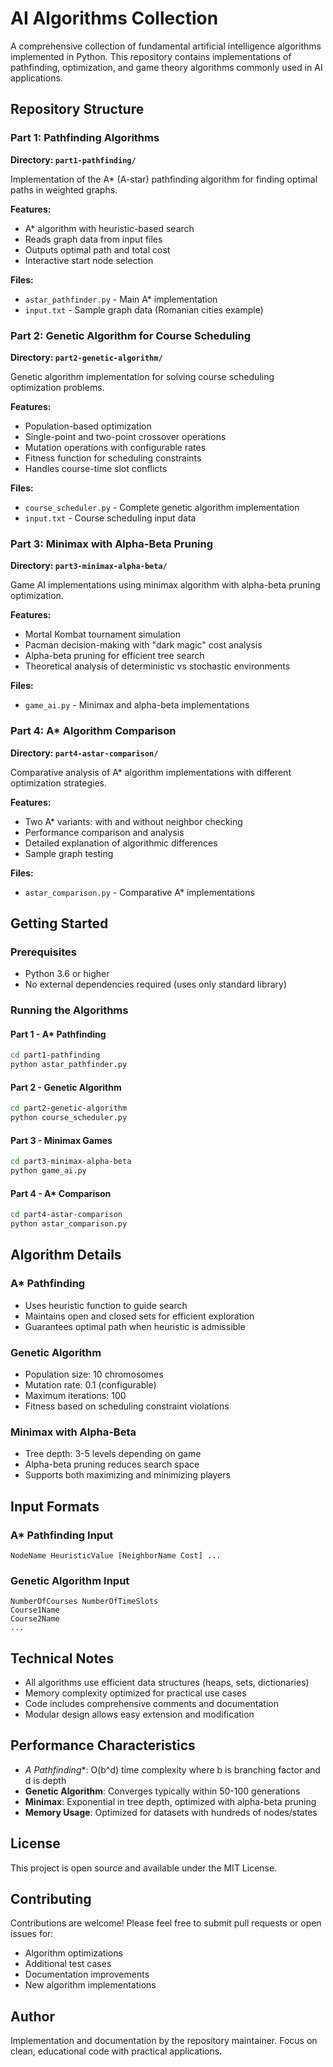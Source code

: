 # AI Algorithms Collection

A comprehensive collection of fundamental artificial intelligence algorithms implemented in Python. This repository contains implementations of pathfinding, optimization, and game theory algorithms commonly used in AI applications.

## Repository Structure

### Part 1: Pathfinding Algorithms
**Directory: `part1-pathfinding/`**

Implementation of the A* (A-star) pathfinding algorithm for finding optimal paths in weighted graphs.

**Features:**
- A* algorithm with heuristic-based search
- Reads graph data from input files
- Outputs optimal path and total cost
- Interactive start node selection

**Files:**
- `astar_pathfinder.py` - Main A* implementation
- `input.txt` - Sample graph data (Romanian cities example)

### Part 2: Genetic Algorithm for Course Scheduling
**Directory: `part2-genetic-algorithm/`**

Genetic algorithm implementation for solving course scheduling optimization problems.

**Features:**
- Population-based optimization
- Single-point and two-point crossover operations
- Mutation operations with configurable rates
- Fitness function for scheduling constraints
- Handles course-time slot conflicts

**Files:**
- `course_scheduler.py` - Complete genetic algorithm implementation
- `input.txt` - Course scheduling input data

### Part 3: Minimax with Alpha-Beta Pruning
**Directory: `part3-minimax-alpha-beta/`**

Game AI implementations using minimax algorithm with alpha-beta pruning optimization.

**Features:**
- Mortal Kombat tournament simulation
- Pacman decision-making with "dark magic" cost analysis
- Alpha-beta pruning for efficient tree search
- Theoretical analysis of deterministic vs stochastic environments

**Files:**
- `game_ai.py` - Minimax and alpha-beta implementations

### Part 4: A* Algorithm Comparison
**Directory: `part4-astar-comparison/`**

Comparative analysis of A* algorithm implementations with different optimization strategies.

**Features:**
- Two A* variants: with and without neighbor checking
- Performance comparison and analysis
- Detailed explanation of algorithmic differences
- Sample graph testing

**Files:**
- `astar_comparison.py` - Comparative A* implementations

## Getting Started

### Prerequisites
- Python 3.6 or higher
- No external dependencies required (uses only standard library)

### Running the Algorithms

#### Part 1 - A* Pathfinding
```bash
cd part1-pathfinding
python astar_pathfinder.py
```

#### Part 2 - Genetic Algorithm
```bash
cd part2-genetic-algorithm
python course_scheduler.py
```

#### Part 3 - Minimax Games
```bash
cd part3-minimax-alpha-beta
python game_ai.py
```

#### Part 4 - A* Comparison
```bash
cd part4-astar-comparison
python astar_comparison.py
```

## Algorithm Details

### A* Pathfinding
- Uses heuristic function to guide search
- Maintains open and closed sets for efficient exploration
- Guarantees optimal path when heuristic is admissible

### Genetic Algorithm
- Population size: 10 chromosomes
- Mutation rate: 0.1 (configurable)
- Maximum iterations: 100
- Fitness based on scheduling constraint violations

### Minimax with Alpha-Beta
- Tree depth: 3-5 levels depending on game
- Alpha-beta pruning reduces search space
- Supports both maximizing and minimizing players

## Input Formats

### A* Pathfinding Input
```
NodeName HeuristicValue [NeighborName Cost] ...
```

### Genetic Algorithm Input
```
NumberOfCourses NumberOfTimeSlots
Course1Name
Course2Name
...
```

## Technical Notes

- All algorithms use efficient data structures (heaps, sets, dictionaries)
- Memory complexity optimized for practical use cases
- Code includes comprehensive comments and documentation
- Modular design allows easy extension and modification

## Performance Characteristics

- **A* Pathfinding**: O(b^d) time complexity where b is branching factor and d is depth
- **Genetic Algorithm**: Converges typically within 50-100 generations
- **Minimax**: Exponential in tree depth, optimized with alpha-beta pruning
- **Memory Usage**: Optimized for datasets with hundreds of nodes/states

## License

This project is open source and available under the MIT License.

## Contributing

Contributions are welcome! Please feel free to submit pull requests or open issues for:
- Algorithm optimizations
- Additional test cases
- Documentation improvements
- New algorithm implementations

## Author

Implementation and documentation by the repository maintainer.
Focus on clean, educational code with practical applications.
